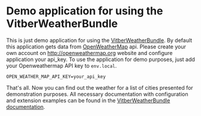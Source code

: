 Demo application for using the VitberWeatherBundle
==================================================

This is just demo application for using the [VitberWeatherBundle](https://github.com/vitaliyberdylo/WeatherBundle).
By default this application gets data from [OpenWeatherMap](https://openweathermap.org/current) api.
Please create your own account on http://openweathermap.org website and configure application your api_key.
To use the application for demo purposes, just add your Openweathermap API key to ``env.local``.

```text
OPEN_WEATHER_MAP_API_KEY=your_api_key
```

That's all. Now you can find out the weather for a list of cities presented for demonstration purposes.
All necessary documentation with configuration and extension examples can be found
in the [VitberWeatherBundle documentation](https://github.com/vitaliyberdylo/WeatherBundle/blob/main/docs/index.md).
